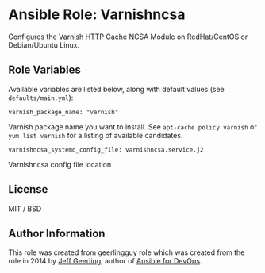 # Ansible Role: Varnishncsa

Configures the [Varnish HTTP Cache](https://varnish-cache.org/) NCSA Module on RedHat/CentOS or Debian/Ubuntu Linux.

## Role Variables

Available variables are listed below, along with default values (see `defaults/main.yml`):

    varnish_package_name: "varnish"

Varnish package name you want to install. See `apt-cache policy varnish` or `yum list varnish` for a listing of available candidates.

    varnishncsa_systemd_config_file: varnishncsa.service.j2

Varnishncsa config file location

## License

MIT / BSD

## Author Information

This role was created from geerlingguy role which was created from the role in 2014 by [Jeff Geerling](https://www.jeffgeerling.com/), author of [Ansible for DevOps](https://www.ansiblefordevops.com/).
